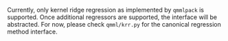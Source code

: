Currently, only kernel ridge regression as implemented by
`qmmlpack` is supported. Once additional regressors are
supported, the interface will be abstracted. For now, please
check `qmml/krr.py` for the canonical regression method
interface.
